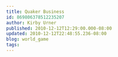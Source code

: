 ```yaml
---
title: Quaker Business
id: 869806378512235207
author: Kirby Urner
published: 2010-12-12T12:29:00.000-08:00
updated: 2010-12-12T22:48:55.236-08:00
blog: world_game
tags: 
---
```


